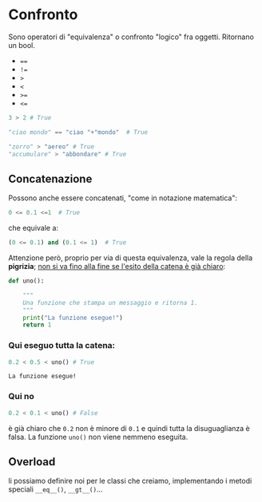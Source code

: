 # Confronto

Sono operatori di "equivalenza" o confronto "logico" fra oggetti. Ritornano un bool.

* `==`
* `!=`
* `>`
* `<`
* `>=`
* `<=`

```python
3 > 2 # True
```

```python
"ciao mondo" == "ciao "+"mondo"  # True
```

```python
"zorro" > "aereo" # True
"accumulare" > "abbondare" # True
```

## Concatenazione

Possono anche essere concatenati, "come in notazione matematica":

```python
0 <= 0.1 <=1  # True
```

che equivale a:

```python
(0 <= 0.1) and (0.1 <= 1)  # True
```

Attenzione però, proprio per via di questa equivalenza, vale la regola della **pigrizia**; [non si va fino alla fine se l'esito della catena è già chiaro](../../o1_tipi_dati/o5_booleani/2-short-circuiting.md#shortcircuting):

```python
def uno():

    """
    Una funzione che stampa un messaggio e ritorna 1.
    """
    print("La funzione esegue!")
    return 1 
```

### Qui eseguo tutta la catena:

```python
0.2 < 0.5 < uno() # True
```

```
La funzione esegue!
```

### Qui no

```python
0.2 < 0.1 < uno() # False
```

è già chiaro che `0.2` non è minore di `0.1` e quindi tutta la disuguaglianza è falsa. La funzione `uno()` non viene nemmeno eseguita.



## Overload
li possiamo definire noi per le classi che creiamo, implementando i metodi speciali `__eq__()`, `__gt__()`...


